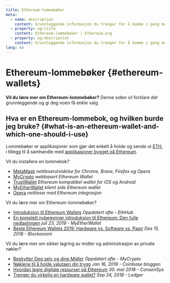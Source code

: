 ```yaml
---
title: Ethereum-lommebøker
meta:
  - name: description
    content: Grunnleggende informasjon du trenger for å komme i gang med Ethereum-lommebøker.
  - property: og:title
    content: Ethereum-lommebøker | Ethereum.org
  - property: og:description
    content: Grunnleggende informasjon du trenger for å komme i gang med Ethereum-lommebøker.
lang: no
---
```


# Ethereum-lommebøker {#ethereum-wallets}

<div class="featured">

**Vil du lære mer om Ethereum-lommebøker?** Denne siden vil forklare det grunnleggende og gi deg noen få enkle valg.

</div>

## Hva er en Ethereum-lommebok, og hvilken burde jeg bruke? {#what-is-an-ethereum-wallet-and-which-one-should-i-use}

Lommebøker er applikasjoner som gjør det enkelt å holde og sende ut [ETH](/no/eth/), i tillegg til å samhandle med [applikasjoner bygget på Ethereum](/no/dapps/).

Vil du installere en lommebok?

- [MetaMask](https://metamask.io) _nettleserutvidelse for Chrome, Brave, Firefox og Opera_
- [MyCrypto](https://mycrypto.com) _webbasert Ethereum Wallet_
- [TrustWallet](https://trustwallet.com/) _Ethereum kompatibel wallet for iOS og Android_
- [MyEtherWallet](https://www.myetherwallet.com/) _klient side Ethereum wallet_
- [Opera](https://www.opera.com/crypto) _nettleser med Ethereum integrasjon_

Vil du lære mer om Ethereum-lommebøker?

- [Introduksjon til Ethereum Wallets](https://docs.ethhub.io/using-ethereum/wallets/intro-to-ethereum-wallets/) _Oppdatert ofte - EthHub_
- [En komplett nybegynner introduksjon til Ethereum: Den fulle nedlastingen](https://www.mewtopia.com/absolute-beginners-guide/) _juli 23, 2019 - MyEtherWallet_
- [Beste Ethereum Wallets 2019: Hardware vs. Software vs. Papir](https://blockonomi.com/best-ethereum-wallets/) _Des 15, 2018 - Blockonomi_

Vil du lære mer om sikker lagring av midler og administrasjon av private nøkler?

- [Beskytter Deg selv og dine Midler](https://support.mycrypto.com/staying-safe/protecting-yourself-and-your-funds) _Oppdatert ofte - MyCrypto_
- [Nøklene til å holde valutaen din trygg](https://blog.coinbase.com/the-keys-to-keeping-your-crypto-safe-96d497cce6cf) _Jan 16, 2019 - Coinbase bloggen_
- [Hvordan lagre digitale ressurser på Ethereum](https://media.consensys.net/how-to-store-digital-assets-on-ethereum-a2bfdcf66bd0) _30. mai 2018 - ConsenSys_
- [Trenger du virkelig en hardware wallet?](https://medium.com/ledger-on-security-and-blockchain/ledger-101-part-1-do-you-really-need-a-hardware-wallet-7f5abbadd945) _Sep 24, 2018 - Ledger_
